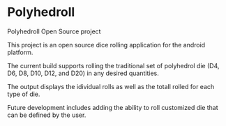 # Polyhedroll
Polyhedroll Open Source project

This project is an open source dice rolling application for the android platform.

The current build supports rolling the traditional set of polyhedrol die (D4, D6, D8, D10, D12, and D20) in any desired quantities. 

The output displays the idividual rolls as well as the totall rolled for each type of die.

Future development includes adding the ability to roll customized die that can be defined by the user.
